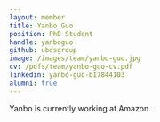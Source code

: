 ```yaml
---
layout: member
title: Yanbo Guo
position: PhD Student
handle: yanboguo
github: ubdsgroup
image: /images/team/yanbo-guo.jpg
cv: /pdfs/team/yanbo-guo-cv.pdf
linkedin: yanbo-guo-b17844103
alumni: true
---
```


Yanbo is currently working at Amazon.
